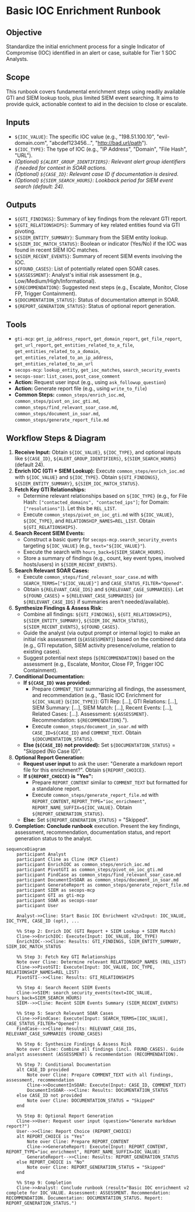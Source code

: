 # Basic IOC Enrichment Runbook

## Objective

Standardize the initial enrichment process for a single Indicator of Compromise (IOC) identified in an alert or case, suitable for Tier 1 SOC Analysts.

## Scope

This runbook covers fundamental enrichment steps using readily available GTI and SIEM lookup tools, plus limited SIEM event searching. It aims to provide quick, actionable context to aid in the decision to close or escalate.

## Inputs

*   `${IOC_VALUE}`: The specific IOC value (e.g., "198.51.100.10", "evil-domain.com", "abcdef123456...", "http://bad.url/path").
*   `${IOC_TYPE}`: The type of IOC (e.g., "IP Address", "Domain", "File Hash", "URL").
*   *(Optional) `${ALERT_GROUP_IDENTIFIERS}`: Relevant alert group identifiers if needed for context in SOAR actions.*
*   *(Optional) `${CASE_ID}`: Relevant case ID if documentation is desired.*
*   *(Optional) `${SIEM_SEARCH_HOURS}`: Lookback period for SIEM event search (default: 24).*

## Outputs

*   `${GTI_FINDINGS}`: Summary of key findings from the relevant GTI report.
*   `${GTI_RELATIONSHIPS}`: Summary of key related entities found via GTI pivoting.
*   `${SIEM_ENTITY_SUMMARY}`: Summary from the SIEM entity lookup.
*   `${SIEM_IOC_MATCH_STATUS}`: Boolean or indicator (Yes/No) if the IOC was found in recent SIEM IOC matches.
*   `${SIEM_RECENT_EVENTS}`: Summary of recent SIEM events involving the IOC.
*   `${FOUND_CASES}`: List of potentially related open SOAR cases.
*   `${ASSESSMENT}`: Analyst's initial risk assessment (e.g., Low/Medium/High/Informational).
*   `${RECOMMENDATION}`: Suggested next steps (e.g., Escalate, Monitor, Close FP, Trigger Containment).
*   `${DOCUMENTATION_STATUS}`: Status of documentation attempt in SOAR.
*   `${REPORT_GENERATION_STATUS}`: Status of optional report generation.

## Tools

*   `gti-mcp`: `get_ip_address_report`, `get_domain_report`, `get_file_report`, `get_url_report`, `get_entities_related_to_a_file`, `get_entities_related_to_a_domain`, `get_entities_related_to_an_ip_address`, `get_entities_related_to_an_url`
*   `secops-mcp`: `lookup_entity`, `get_ioc_matches`, `search_security_events`
*   `secops-soar`: `list_cases`, `post_case_comment`
*   **Action:** Request user input (e.g., using `ask_followup_question`)
*   **Action:** Generate report file (e.g., using `write_to_file`)
*   **Common Steps:** `common_steps/enrich_ioc.md`, `common_steps/pivot_on_ioc_gti.md`, `common_steps/find_relevant_soar_case.md`, `common_steps/document_in_soar.md`, `common_steps/generate_report_file.md`

## Workflow Steps & Diagram

1.  **Receive Input:** Obtain `${IOC_VALUE}`, `${IOC_TYPE}`, and optional inputs like `${CASE_ID}`, `${ALERT_GROUP_IDENTIFIERS}`, `${SIEM_SEARCH_HOURS}` (default 24).
2.  **Enrich IOC (GTI + SIEM Lookup):** Execute `common_steps/enrich_ioc.md` with `${IOC_VALUE}` and `${IOC_TYPE}`. Obtain `${GTI_FINDINGS}`, `${SIEM_ENTITY_SUMMARY}`, `${SIEM_IOC_MATCH_STATUS}`.
3.  **Fetch Key GTI Relationships:**
    *   Determine relevant relationships based on `${IOC_TYPE}` (e.g., for File Hash: `["contacted_domains", "contacted_ips"]`; for Domain: `["resolutions"]`). Let this be `REL_LIST`.
    *   Execute `common_steps/pivot_on_ioc_gti.md` with `${IOC_VALUE}`, `${IOC_TYPE}`, and `RELATIONSHIP_NAMES=REL_LIST`. Obtain `${GTI_RELATIONSHIPS}`.
4.  **Search Recent SIEM Events:**
    *   Construct a basic query for `secops-mcp.search_security_events` targeting `${IOC_VALUE}` (e.g., `text="${IOC_VALUE}"`).
    *   Execute the search with `hours_back=${SIEM_SEARCH_HOURS}`.
    *   Store a summary of findings (e.g., count, key event types, involved hosts/users) in `${SIEM_RECENT_EVENTS}`.
5.  **Search Relevant SOAR Cases:**
    *   Execute `common_steps/find_relevant_soar_case.md` with `SEARCH_TERMS=["${IOC_VALUE}"]` and `CASE_STATUS_FILTER="Opened"`.
    *   Obtain `${RELEVANT_CASE_IDS}` and `${RELEVANT_CASE_SUMMARIES}`. Let `${FOUND_CASES}` = `${RELEVANT_CASE_SUMMARIES}` (or `${RELEVANT_CASE_IDS}` if summaries aren't needed/available).
6.  **Synthesize Findings & Assess Risk:**
    *   Combine all findings: `${GTI_FINDINGS}`, `${GTI_RELATIONSHIPS}`, `${SIEM_ENTITY_SUMMARY}`, `${SIEM_IOC_MATCH_STATUS}`, `${SIEM_RECENT_EVENTS}`, `${FOUND_CASES}`.
    *   Guide the analyst (via output prompt or internal logic) to make an initial risk assessment (`${ASSESSMENT}`) based on the combined data (e.g., GTI reputation, SIEM activity presence/volume, relation to existing cases).
    *   Suggest potential next steps (`${RECOMMENDATION}`) based on the assessment (e.g., Escalate, Monitor, Close FP, Trigger IOC Containment).
7.  **Conditional Documentation:**
    *   **If `${CASE_ID}` was provided:**
        *   Prepare `COMMENT_TEXT` summarizing all findings, the assessment, and recommendation (e.g., "Basic IOC Enrichment for `${IOC_VALUE}` (`${IOC_TYPE}`): GTI Rep: [...], GTI Relations: [...], SIEM Summary: [...], SIEM Match: [...], Recent Events: [...], Related Cases: [...]. Assessment: `${ASSESSMENT}`. Recommendation: `${RECOMMENDATION}`.").
        *   Execute `common_steps/document_in_soar.md` with `CASE_ID=${CASE_ID}` and `COMMENT_TEXT`. Obtain `${DOCUMENTATION_STATUS}`.
    *   **Else (`${CASE_ID}` not provided):** Set `${DOCUMENTATION_STATUS}` = "Skipped (No Case ID)".
8.  **Optional Report Generation:**
    *   **Request user input** to ask the user: "Generate a markdown report file for this enrichment?". Obtain `${REPORT_CHOICE}`.
    *   **If `${REPORT_CHOICE}` is "Yes":**
        *   Prepare `REPORT_CONTENT` similar to `COMMENT_TEXT` but formatted for a standalone report.
        *   Execute `common_steps/generate_report_file.md` with `REPORT_CONTENT`, `REPORT_TYPE="ioc_enrichment"`, `REPORT_NAME_SUFFIX=${IOC_VALUE}`. Obtain `${REPORT_GENERATION_STATUS}`.
    *   **Else:** Set `${REPORT_GENERATION_STATUS}` = "Skipped".
9.  **Completion:** **Conclude runbook** execution. Present the key findings, assessment, recommendation, documentation status, and report generation status to the analyst.

```{mermaid}
sequenceDiagram
    participant Analyst
    participant Cline as Cline (MCP Client)
    participant EnrichIOC as common_steps/enrich_ioc.md
    participant PivotGTI as common_steps/pivot_on_ioc_gti.md
    participant FindCase as common_steps/find_relevant_soar_case.md
    participant DocumentInSOAR as common_steps/document_in_soar.md
    participant GenerateReport as common_steps/generate_report_file.md
    participant SIEM as secops-mcp
    participant GTI as gti-mcp
    participant SOAR as secops-soar
    participant User

    Analyst->>Cline: Start Basic IOC Enrichment v2\nInput: IOC_VALUE, IOC_TYPE, CASE_ID (opt), ...

    %% Step 2: Enrich IOC (GTI Report + SIEM Lookup + SIEM Match)
    Cline->>EnrichIOC: Execute(Input: IOC_VALUE, IOC_TYPE)
    EnrichIOC-->>Cline: Results: GTI_FINDINGS, SIEM_ENTITY_SUMMARY, SIEM_IOC_MATCH_STATUS

    %% Step 3: Fetch Key GTI Relationships
    Note over Cline: Determine relevant RELATIONSHIP_NAMES (REL_LIST)
    Cline->>PivotGTI: Execute(Input: IOC_VALUE, IOC_TYPE, RELATIONSHIP_NAMES=REL_LIST)
    PivotGTI-->>Cline: Results: GTI_RELATIONSHIPS

    %% Step 4: Search Recent SIEM Events
    Cline->>SIEM: search_security_events(text=IOC_VALUE, hours_back=SIEM_SEARCH_HOURS)
    SIEM-->>Cline: Recent SIEM Events Summary (SIEM_RECENT_EVENTS)

    %% Step 5: Search Relevant SOAR Cases
    Cline->>FindCase: Execute(Input: SEARCH_TERMS=[IOC_VALUE], CASE_STATUS_FILTER="Opened")
    FindCase-->>Cline: Results: RELEVANT_CASE_IDS, RELEVANT_CASE_SUMMARIES (FOUND_CASES)

    %% Step 6: Synthesize Findings & Assess Risk
    Note over Cline: Combine all findings (incl. FOUND_CASES). Guide analyst assessment (ASSESSMENT) & recommendation (RECOMMENDATION).

    %% Step 7: Conditional Documentation
    alt CASE_ID provided
        Note over Cline: Prepare COMMENT_TEXT with all findings, assessment, recommendation
        Cline->>DocumentInSOAR: Execute(Input: CASE_ID, COMMENT_TEXT)
        DocumentInSOAR-->>Cline: Results: DOCUMENTATION_STATUS
    else CASE_ID not provided
        Note over Cline: DOCUMENTATION_STATUS = "Skipped"
    end

    %% Step 8: Optional Report Generation
    Cline->>User: Request user input (question="Generate markdown report?")
    User-->>Cline: Report Choice (REPORT_CHOICE)
    alt REPORT_CHOICE is "Yes"
        Note over Cline: Prepare REPORT_CONTENT
        Cline->>GenerateReport: Execute(Input: REPORT_CONTENT, REPORT_TYPE="ioc_enrichment", REPORT_NAME_SUFFIX=IOC_VALUE)
        GenerateReport-->>Cline: Results: REPORT_GENERATION_STATUS
    else REPORT_CHOICE is "No"
        Note over Cline: REPORT_GENERATION_STATUS = "Skipped"
    end

    %% Step 9: Completion
    Cline->>Analyst: Conclude runbook (result="Basic IOC enrichment v2 complete for IOC_VALUE. Assessment: ASSESSMENT. Recommendation: RECOMMENDATION. Documentation: DOCUMENTATION_STATUS. Report: REPORT_GENERATION_STATUS.")
